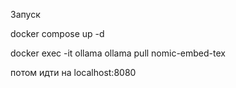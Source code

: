 Запуск

docker compose up -d

docker exec -it ollama ollama pull nomic-embed-tex

потом идти на localhost:8080

